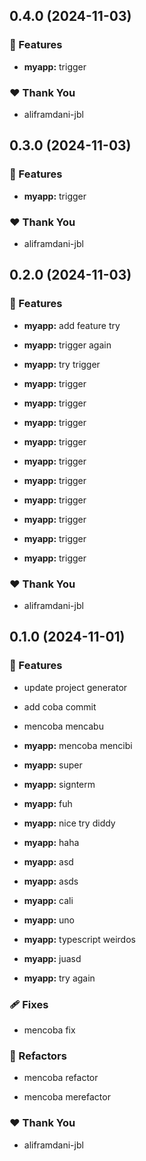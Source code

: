 ## 0.4.0 (2024-11-03)


### 🚀 Features

- **myapp:** trigger


### ❤️  Thank You

- aliframdani-jbl

## 0.3.0 (2024-11-03)


### 🚀 Features

- **myapp:** trigger


### ❤️  Thank You

- aliframdani-jbl

## 0.2.0 (2024-11-03)


### 🚀 Features

- **myapp:** add feature try

- **myapp:** trigger again

- **myapp:** try trigger

- **myapp:** trigger

- **myapp:** trigger

- **myapp:** trigger

- **myapp:** trigger

- **myapp:** trigger

- **myapp:** trigger

- **myapp:** trigger

- **myapp:** trigger

- **myapp:** trigger

- **myapp:** trigger


### ❤️  Thank You

- aliframdani-jbl

## 0.1.0 (2024-11-01)


### 🚀 Features

- update project generator

- add coba commit

- mencoba mencabu

- **myapp:** mencoba mencibi

- **myapp:** super

- **myapp:** signterm

- **myapp:** fuh

- **myapp:** nice try diddy

- **myapp:** haha

- **myapp:** asd

- **myapp:** asds

- **myapp:** cali

- **myapp:** uno

- **myapp:** typescript weirdos

- **myapp:** juasd

- **myapp:** try again


### 🩹 Fixes

- mencoba fix


### 💅 Refactors

- mencoba refactor

- mencoba merefactor


### ❤️  Thank You

- aliframdani-jbl